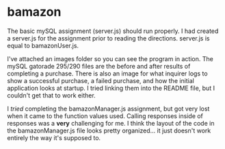 # bamazon

The basic mySQL assignment (server.js) should run properly. I had created a server.js for the assignment prior to reading the directions. server.js is equal to bamazonUser.js.

I've attached an images folder so you can see the program in action. The mySQL gatorade 
295/290 files are the before and after results of completing a purchase. There is also an image for what inquirer logs to show a successful purchase, a failed purchase, and how the initial application looks at startup. I tried linking them into the README file, but I couldn't get that to work either.

I *tried* completing the bamazonManager.js assignment, but got very lost when it came to the function values used. Calling responses inside of responses was a **very** challenging for me. I think the layout of the code in the bamazonManager.js file looks pretty organized... it just doesn't work entirely the way it's supposed to.